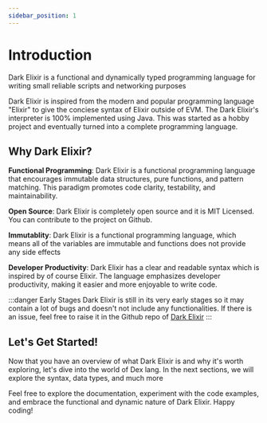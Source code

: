 ```yaml
---
sidebar_position: 1
---
```


# Introduction

Dark Elixir is a functional and dynamically typed programming language for writing small reliable scripts and networking purposes

Dark Elixir is inspired from the modern and popular programming language "Elixir" to give the conciese syntax of Elixir outside of EVM. The Dark Elixir's interpreter is 100% implemented using Java. This was started as a hobby project and eventually turned into a complete programming language.

## Why Dark Elixir?

**Functional Programming**: Dark Elixir is a functional programming language that encourages immutable data structures, pure functions, and pattern matching. This paradigm promotes code clarity, testability, and maintainability.

**Open Source**: Dark Elixir is completely open source and it is MIT Licensed. You can contribute to the project on Github.

**Immutablity**: Dark Elixir is a functional programming language, which means all of the variables are immutable and functions does not provide any side effects

**Developer Productivity**: Dark Elixir has a clear and readable syntax which is inspired by of course Elixir. The language emphasizes developer productivity, making it easier and more enjoyable to write code.

:::danger Early Stages
Dark Elixir is still in its very early stages so it may contain a lot of bugs and doesn't not include any functionalities. If there is an issue, feel free to raise it in the Github repo of [Dark Elixir](https://github.com/Jenin-Immanuel/DarkElixir-Java)
:::

## Let's Get Started!

Now that you have an overview of what Dark Elixir is and why it's worth exploring, let's dive into the world of Dex lang. In the next sections, we will explore the syntax, data types, and much more

Feel free to explore the documentation, experiment with the code examples, and embrace the functional and dynamic nature of Dark Elixir. Happy coding!

